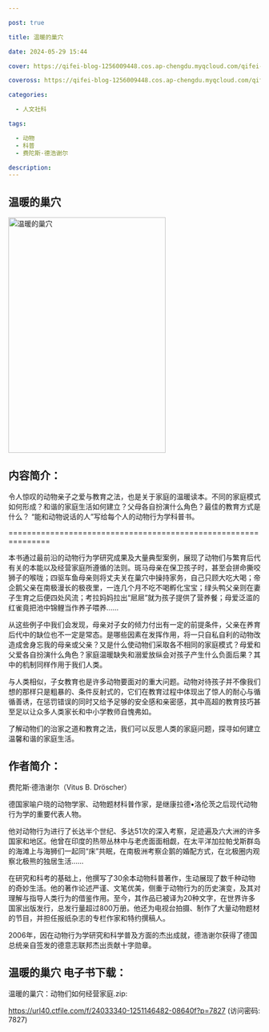 ```yaml
---

post: true

title: 温暖的巢穴

date: 2024-05-29 15:44

cover: https://qifei-blog-1256009448.cos.ap-chengdu.myqcloud.com/qifei-blog/6582ab3bc458853aefd3fab1.jpg

coveross: https://qifei-blog-1256009448.cos.ap-chengdu.myqcloud.com/qifei-blog/6582ab3bc458853aefd3fab1.jpg

categories:

  - 人文社科

tags:

  - 动物
  - 科普
  - 费陀斯·德浩谢尔

description:
---
```


## 温暖的巢穴
<img alt="温暖的巢穴 " class="aligncenter loading" data-was-processed="true" decoding="async" fetchpriority="high" height="471" src="https://qifei-blog-1256009448.cos.ap-chengdu.myqcloud.com/qifei-blog/6582ab3bc458853aefd3fab1.jpg" style="cursor: zoom-in;" width="314"/>

## 内容简介：

令人惊叹的动物亲子之爱与教育之法，也是关于家庭的温暖读本。不同的家庭模式如何形成？和谐的家庭生活如何建立？父母各自扮演什么角色？最佳的教育方式是什么？ “能和动物说话的人”写给每个人的动物行为学科普书。

===============================================================

本书通过最前沿的动物行为学研究成果及大量典型案例，展现了动物们与繁育后代有关的本能以及经营家庭所遵循的法则。斑马母亲在保卫孩子时，甚至会拼命撕咬狮子的喉咙；四驱车鱼母亲则将丈夫关在巢穴中操持家务，自己只顾大吃大喝；帝企鹅父亲在南极漫长的极夜里，一连几个月不吃不喝孵化宝宝；绿头鸭父亲则在妻子生育之后便四处风流；考拉妈妈拉出“㞎㞎”就为孩子提供了营养餐；母爱泛滥的红雀竟把池中锦鲤当作养子喂养……

从这些例子中我们会发现，母亲对子女的倾力付出有一定的前提条件，父亲在养育后代中的缺位也不一定是常态。是哪些因素在发挥作用，将一只自私自利的动物改造成舍身忘我的母亲或父亲？又是什么使动物们采取各不相同的家庭模式？母爱和父爱各自扮演什么角色？家庭温暖缺失和溺爱放纵会对孩子产生什么负面后果？其中的机制同样作用于我们人类。

与人类相似，子女教育也是许多动物要面对的重大问题。动物对待孩子并不像我们想的那样只是粗暴的、条件反射式的，它们在教育过程中体现出了惊人的耐心与循循善诱，在惩罚错误的同时又给予足够的安全感和亲密感，其中高超的教育技巧甚至足以让众多人类家长和中小学教师自愧弗如。

了解动物们的治家之道和教育之法，我们可以反思人类的家庭问题，探寻如何建立温馨和谐的家庭生活。

## 作者简介：

费陀斯·德浩谢尔（Vitus B. Dröscher）

德国家喻户晓的动物学家、动物题材科普作家，是继康拉德•洛伦茨之后现代动物行为学的重要代表人物。

他对动物行为进行了长达半个世纪、多达51次的深入考察，足迹遍及六大洲的许多国家和地区。他曾在印度的热带丛林中与老虎面面相觑，在太平洋加拉帕戈斯群岛的海滩上与海狮们一起同“床”共眠，在南极洲考察企鹅的婚配方式，在北极圈内观察北极熊的独居生活……

在研究和科考的基础上，他撰写了30余本动物科普著作，生动展现了数千种动物的奇妙生活。他的著作论述严谨、文笔优美，侧重于动物行为的历史演变，及其对理解与指导人类行为的借鉴作用。至今，其作品已被译为20种文字，在世界许多国家出版发行，总发行量超过800万册。他还为电视台拍摄、制作了大量动物题材的节目，并担任报纸杂志的专栏作家和特约撰稿人。

2006年，因在动物行为学研究和科学普及方面的杰出成就，德浩谢尔获得了德国总统亲自签发的德意志联邦杰出贡献十字勋章。

## 温暖的巢穴 电子书下载：

温暖的巢穴：动物们如何经营家庭.zip: 

https://url40.ctfile.com/f/24033340-1251146482-08640f?p=7827 (访问密码: 7827)
